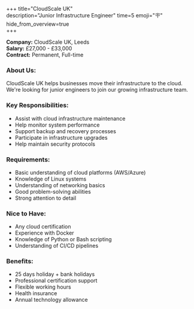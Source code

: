 +++ 
title="CloudScale UK"  
description="Junior Infrastructure Engineer"
time=5 
emoji="🪧"  
hide_from_overview=true  
+++

**Company:** CloudScale UK, Leeds  
**Salary:** £27,000 - £33,000  
**Contract:** Permanent, Full-time

### About Us:

CloudScale UK helps businesses move their infrastructure to the cloud. We're looking for junior engineers to join our growing infrastructure team.

### Key Responsibilities:

- Assist with cloud infrastructure maintenance
- Help monitor system performance
- Support backup and recovery processes
- Participate in infrastructure upgrades
- Help maintain security protocols

### Requirements:

- Basic understanding of cloud platforms (AWS/Azure)
- Knowledge of Linux systems
- Understanding of networking basics
- Good problem-solving abilities
- Strong attention to detail

### Nice to Have:

- Any cloud certification
- Experience with Docker
- Knowledge of Python or Bash scripting
- Understanding of CI/CD pipelines

### Benefits:

- 25 days holiday + bank holidays
- Professional certification support
- Flexible working hours
- Health insurance
- Annual technology allowance
